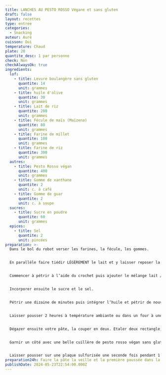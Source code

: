 ```yaml
---
title: LANCHES AU PESTO ROSSO Végane et sans gluten
draft: false
layout: recettes
type: entree
categories:
  - Snacking
auteur: Auré
cuisson: Oui
temperature: Chaud
plate: 20
quantite_desc: 1 par personne
check: Non
checkAlwaysOk: true
ingredients:
  lof:
    - title: Levure boulangère sans gluten
      quantite: 14
      unit: grammes
    - title: huile d'olive
      quantite: 30
      unit: grammes
    - title: Lait de riz
      quantite: 280
      unit: grammes
    - title: Fécule de maïs (Maïzena)
      quantite: 80
      unit: grammes
    - title: Farine de millet
      quantite: 100
      unit: grammes
    - title: Farine de riz
      quantite: 300
      unit: grammes
  autres:
    - title: Pesto Rosso végan
      quantite: 400
      unit: grammes
    - title: Gomme de xanthane
      quantite: 2
      unit: c. à café
    - title: Gomme de guar
      quantite: 2
      unit: c. à soupe
  sucres:
    - title: Sucre en poudre
      quantite: 60
      unit: grammes
  epices:
    - title: Sel
      quantite: 2
      unit: pincées
preparation: >-
  Dans le bol du robot verser les farines, la fécule, les gommes.


  En parallèle faire tiédir LÉGÈREMENT le lait et y laisser reposer la levure une dizaine de minutes. Attention le lait doit être tiède et non chaud sinon cela tue l’action de la levure.


  Commencer à pétrir à l’aide du crochet puis ajouter le mélange lait / levure.


  Incorporer ensuite le sucre et le sel.


  Pétrir une dizaine de minutes puis intégrer l’huile et pétrir de nouveau jusqu’à ce que la pâte se décolle des bords du robot.


  Laisser pousser 2 heures à température ambiante ou dans un four à une vingtaine de degrés (recouvrir d’un papier film au contact de la pâte)


  Dégazer ensuite votre pâte, la couper en deux. Etaler deux rectangle, découper 10 bandes par rectangle.


  Garnir un côté avec une belle cuillère de pesto rosso végan sans gluten et replier la bande sur elle même.


  Laisser pousser sur une plaque sulfurisée une seconde fois pendant 1 heure et mettre au four pour une 15/20 min  à 180 degrés. Vérifier la cuisson et laisser plus longtemps si nécessaire.
preparation24h: Faire la pâte la veille et la première poussée dans la nuit au frigo.
publishDate: 2024-05-23T22:54:00.000Z
---
```

